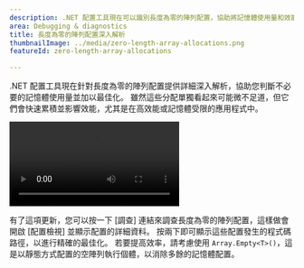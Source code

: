 ```yaml
---
description: .NET 配置工具現在可以識別長度為零的陣列配置，協助將記憶體使用量和效能最佳化。
area: Debugging & diagnostics
title: 長度為零的陣列配置深入解析
thumbnailImage: ../media/zero-length-array-allocations.png
featureId: zero-length-array-allocations

---
```



.NET 配置工具現在針對長度為零的陣列配置提供詳細深入解析，協助您判斷不必要的記憶體使用量並加以最佳化。 雖然這些分配單獨看起來可能微不足道，但它們會快速累積並影響效能，尤其是在高效能或記憶體受限的應用程式中。

![本機檢測工具](../media/zero-length-array-allocations.mp4)

有了這項更新，您可以按一下 [調查] 連結來調查長度為零的陣列配置，這樣做會開啟 [配置檢視] 並顯示配置的詳細資料。 按兩下即可顯示這些配置發生的程式碼路徑，以進行精確的最佳化。 若要提高效率，請考慮使用 `Array.Empty<T>()`，這是以靜態方式配置的空陣列執行個體，以消除多餘的記憶體配置。
